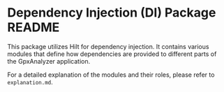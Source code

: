 # Dependency Injection (DI) Package README

This package utilizes Hilt for dependency injection. It contains various modules that define how dependencies are provided to different parts of the GpxAnalyzer application.

For a detailed explanation of the modules and their roles, please refer to `explanation.md`. 